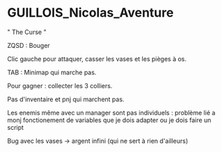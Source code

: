 # GUILLOIS_Nicolas_Aventure
   " The Curse " 

   ZQSD : Bouger
   
   Clic gauche pour attaquer, casser les vases et les pièges à os.

   TAB : Minimap qui marche pas.
   
   Pour gagner : collecter les 3 colliers.
   
   Pas d'inventaire et pnj qui marchent pas.
   
  Les enemis même avec un manager sont pas individuels : problème lié a monj fonctionement de variables que je dois adapter ou je dois faire un script

  Bug avec les vases -> argent infini (qui ne sert à rien d'ailleurs)
